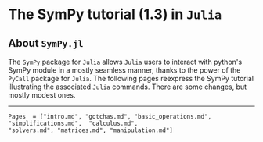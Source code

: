 # The SymPy tutorial (1.3) in `Julia`


## About `SymPy.jl`

The `SymPy` package for `Julia` allows `Julia` users to interact with  python's SymPy module in a mostly seamless manner, thanks to the power of the `PyCall` package for `Julia`. The following pages reexpress the SymPy tutorial illustrating the associated `Julia` commands. There are some changes, but mostly modest ones.

----

```@contents
Pages  = ["intro.md", "gotchas.md", "basic_operations.md", "simplifications.md",  "calculus.md",
"solvers.md", "matrices.md", "manipulation.md"]
```	

